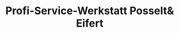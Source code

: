 ---
title: "Profi-Service-Werkstatt Posselt& Eifert"
url: /neuenrade/profi-service-werkstatt-posseltund-eifert/
shop: Autowerkstatt
---